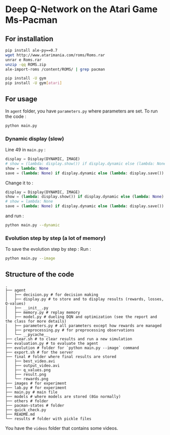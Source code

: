 # Deep Q-Network on the Atari Game Ms-Pacman

## For installation
```sh
pip install ale-py==0.7
wget http://www.atarimania.com/roms/Roms.rar
unrar e Roms.rar
unzip -qq ROMS.zip
ale-import-roms /content/ROMS/ | grep pacman

pip install -U gym
pip install -U gym[atari]
```

## For usage

In `agent` folder, you have `parameters.py` where parameters are set.
To run the code :
```sh
python main.py
```

### Dynamic display (slow)

Line 49 in `main.py` :
```python
display = Display(DYNAMIC, IMAGE)
# show = (lambda: display.show()) if display.dynamic else (lambda: None)
show = lambda: None
save = (lambda: None) if display.dynamic else (lambda: display.save())
```
Change it to :
```python
display = Display(DYNAMIC, IMAGE)
show = (lambda: display.show()) if display.dynamic else (lambda: None)
# show = lambda: None
save = (lambda: None) if display.dynamic else (lambda: display.save())
```
and run :
```sh
python main.py --dynamic
```

### Evolution step by step (a lot of memory)
To save the evolution step by step :
Run :
```sh
python main.py --image
```

## Structure of the code
```
.
├── agent
│   ├── decision.py # for decision making
│   ├── display.py # to store and to display results (rewards, losses, Q-values)
│   ├── __init__.py
│   ├── memory.py # replay memory
│   ├── model.py # dueling DQN and optimization (see the report and the class for more details)
│   ├── parameters.py # all parameters except how rewards are managed
│   ├── preprocessing.py # for preprocessing observations
│   └── __pycache__
├── clear.sh # to clear results and run a new simulation
├── evaluation.py # to evaluate the agent
├── evolution # folder for `python main.py --image` command
├── export.sh # for the server
├── final # folder where final results are stored
│   ├── best_video.avi
│   ├── output_video.avi
│   ├── q_values.png
│   ├── result.png
│   └── rewards.png
├── images # for experiment
├── lab.py # for experiment
├── main.py # main file
├── models # where models are stored (8Go normally)
├── others # folder
├── pacman-states # folder
├── quick_check.py
├── README.md
└── results # folder with pickle files
```

You have the `videos` folder that contains some videos.
